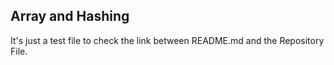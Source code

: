 ## Array and Hashing

It's just a test file to check the link between README.md and the Repository File.